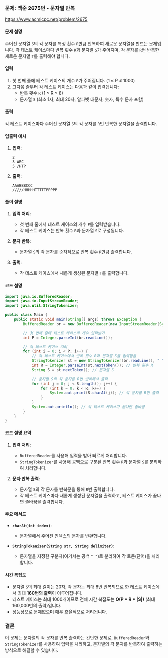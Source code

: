 ### 문제: 백준 2675번 - 문자열 반복

https://www.acmicpc.net/problem/2675

#### 문제 설명
주어진 문자열 `S`의 각 문자를 특정 횟수 `R`만큼 반복하여 새로운 문자열을 만드는 문제입니다. 각 테스트 케이스마다 반복 횟수 `R`과 문자열 `S`가 주어지며, 각 문자를 `R`번 반복한 새로운 문자열 `T`를 출력해야 합니다.

#### 입력
1. 첫 번째 줄에 테스트 케이스의 개수 `P`가 주어집니다. (1 ≤ P ≤ 1000)
2. 그다음 줄부터 각 테스트 케이스는 다음과 같이 입력됩니다:
    - 반복 횟수 `R` (1 ≤ R ≤ 8)
    - 문자열 `S` (최소 1자, 최대 20자, 알파벳 대문자, 숫자, 특수 문자 포함)

#### 출력
각 테스트 케이스마다 주어진 문자열 `S`의 각 문자를 `R`번 반복한 문자열을 출력합니다.

#### 입출력 예시

1. **입력**:
   ```
   2
   3 ABC
   5 /HTP
   ```

2. **출력**:
   ```
   AAABBBCCC
   /////HHHHHTTTTTPPPPP
   ```

#### 풀이 설명

1. **입력 처리**:
    - 첫 번째 줄에서 테스트 케이스의 개수 `P`를 입력받습니다.
    - 각 테스트 케이스는 반복 횟수 `R`과 문자열 `S`로 구성됩니다.

2. **문자 반복**:
    - 문자열 `S`의 각 문자를 순차적으로 반복 횟수 `R`만큼 출력합니다.

3. **출력**:
    - 각 테스트 케이스에서 새롭게 생성된 문자열 `T`를 출력합니다.

#### 코드 설명

```java
import java.io.BufferedReader;
import java.io.InputStreamReader;
import java.util.StringTokenizer;

public class Main {
    public static void main(String[] args) throws Exception {
        BufferedReader br = new BufferedReader(new InputStreamReader(System.in));

        // 첫 번째 줄에 테스트 케이스의 개수 입력받기
        int P = Integer.parseInt(br.readLine());

        // 각 테스트 케이스 처리
        for (int i = 0; i < P; i++) {
            // 각 테스트 케이스에서 반복 횟수 R과 문자열 S를 입력받음
            StringTokenizer st = new StringTokenizer(br.readLine(), " ");
            int R = Integer.parseInt(st.nextToken()); // 반복 횟수 R
            String S = st.nextToken(); // 문자열 S

            // 문자열 S의 각 문자를 R번 반복해서 출력
            for (int j = 0; j < S.length(); j++) {
                for (int k = 0; k < R; k++) {
                    System.out.print(S.charAt(j)); // 각 문자를 R번 출력
                }
            }
            System.out.println(); // 각 테스트 케이스가 끝나면 줄바꿈
        }
    }
}
```

#### 코드 설명 요약

1. **입력 처리**:
    - `BufferedReader`를 사용해 입력을 받아 빠르게 처리합니다.
    - `StringTokenizer`를 사용해 공백으로 구분된 반복 횟수 `R`과 문자열 `S`를 분리하여 처리합니다.

2. **문자 반복 출력**:
    - 문자열 `S`의 각 문자를 반복문을 통해 `R`번 출력합니다.
    - 각 테스트 케이스마다 새롭게 생성된 문자열을 출력하고, 테스트 케이스가 끝나면 줄바꿈을 출력합니다.

#### 주요 메서드
- **`charAt(int index)`**:
    - 문자열에서 주어진 인덱스의 문자를 반환합니다.

- **`StringTokenizer(String str, String delimiter)`**:
    - 문자열을 지정한 구분자(여기서는 공백 `" "`)로 분리하여 각 토큰(단어)을 처리합니다.

#### 시간 복잡도
- 문자열 `S`의 최대 길이는 20자, 각 문자는 최대 8번 반복되므로 한 테스트 케이스에서 최대 **160번의 출력**이 이루어집니다.
- 테스트 케이스는 최대 1000개이므로 전체 시간 복잡도는 **O(P \* R \* |S|)** (최대 160,000번의 출력)입니다.
- 성능상으로 문제없으며 매우 효율적으로 처리됩니다.

### 결론
이 문제는 문자열의 각 문자를 반복 출력하는 간단한 문제로, `BufferedReader`와 `StringTokenizer`를 사용하여 입력을 처리하고, 문자열의 각 문자를 반복하여 출력하는 방식으로 해결할 수 있습니다.